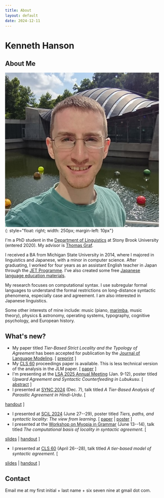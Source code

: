 ```yaml
---
title: About
layout: default
date: 2024-12-11
---
```


# Kenneth Hanson

## About Me

![Headshot](/files/me-crystal-bridges.jpg){: style="float: right; width: 250px; margin-left: 10px"}

I'm a PhD student in the [Department of Linguistics][sbling] at Stony Brook University (entered 2020). My advisor is [Thomas Graf][graf].

I received a BA from Michigan State University in 2014, where I majored in linguistics and Japanese, with a minor in computer science. After graduating, I worked for four years as an assistant English teacher in Japan through the [JET Programme][jet]. I've also created some free [Japanese language education materials][jp].

My research focuses on computational syntax. I use subregular formal languages to understand the formal restrictions on long-distance syntactic phenomena, especially case and agreement. I am also interested in Japanese linguistics.

Some other interests of mine include: music (piano, [marimba][], music theory), physics & astronomy, operating systems, typography, cognitive psychology, and European history.


## What's new?

* My paper titled *Tier-Based Strict Locality and the Typology of Agreement* has been accepted for publication by the [Journal of Language Modeling](https://jlm.ipipan.waw.pl/index.php/JLM).
  \[ [preprint](/files/hanson-ms-tsl-agreement.pdf) \]
* My [CLS 60](http://chicagolinguisticsociety.com/) proceedings paper is available. This is less technical version of the analysis in the JLM paper.
  \[  [paper](/files/hanson-cls60-tier-based-agreement.pdf) \]
* I'm presenting at the [LSA 2025 Annual Meeting](https://web.cvent.com/event/40d9411e-b965-4659-b9c3-63046eeed3d4/summary) (Jan. 9-12), poster titled *Upward Agreement and Syntactic Counterfeeding in Lubukusu*.
  \[ [abstract](/files/hanson-lsa2025-abstract.pdf) \]
* I presented at [SYNC 2024](https://sites.google.com/nyu.edu/sync-2024/) (Dec. 7), talk titled *A Tier-Based Analysis of Parasitic Agreement in Hindi-Urdu*.
  \[
<!--   [abstract](/files/hanson-sync2024-abstract.pdf)  -->
  [handout](/files/hanson-sync2024-parasitic-agreement-ho.pdf)
  \]
* I presented at [SCiL 2024](https://sites.uci.edu/scil2024/) (June 27--29), poster titled *Tiers, paths, and syntactic locality: The view from learning*.
  \[ [paper](/files/hanson-scil2024-tiers-paths-locality.pdf)
  | [poster](/files/hanson-scil2024-poster.pdf)
  \]
* I presented at the [Workshop on Myopia in Grammar](https://home.uni-leipzig.de/tebay/myopia.htm) (June 13--14), talk titled *The computational basis of locality in syntactic agreement*.
  \[
<!--   [abstract](/files/hanson-myopia2024-abstract.pdf) -->
  [slides](/files/hanson-myopia2024-slides-noanim.pdf)
  | [handout](/files/hanson-myopia2024-ho.pdf)
  \]
* I presented at [CLS 60](http://chicagolinguisticsociety.com/) (April 26--28), talk titled *A tier-based model of syntactic agreement*.
  \[
<!--   | [abstract](/files/hanson-cls60-abstract.pdf) -->
  [slides](/files/hanson-cls60-slides-noanim.pdf)
  | [handout](/files/hanson-cls60-ho.pdf)
  \]


## Contact

Email me at my first initial + last name + six seven nine at gmail dot com.


[graf]: https://thomasgraf.net
[jet]: https://www.jetprogramme.org
[jp]: https://www.japaneseprofessor.com
[marimba]: https://en.wikipedia.org/wiki/Marimba
[sbling]: https://linguistics.stonybrook.edu
